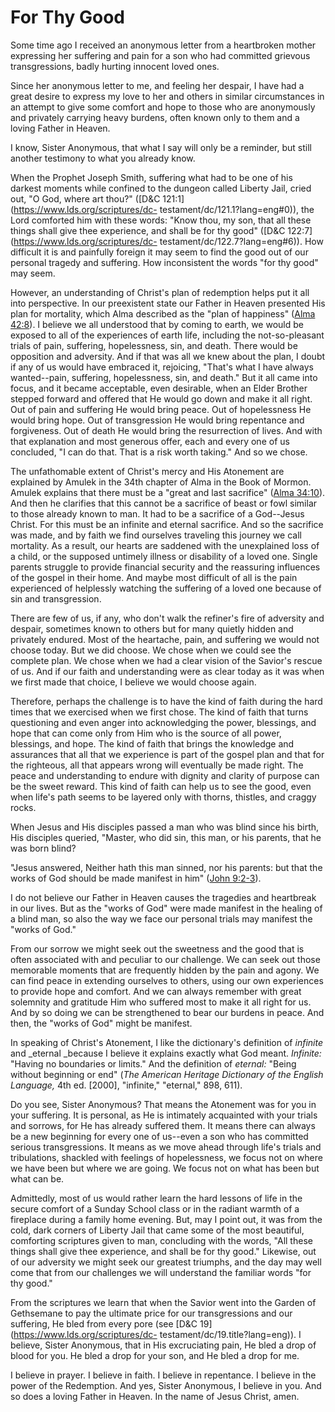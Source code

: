 # For Thy Good

Some time ago I received an anonymous letter from a heartbroken mother
expressing her suffering and pain for a son who had committed grievous
transgressions, badly hurting innocent loved ones.

Since her anonymous letter to me, and feeling her despair, I have had a great
desire to express my love to her and others in similar circumstances in an
attempt to give some comfort and hope to those who are anonymously and
privately carrying heavy burdens, often known only to them and a loving Father
in Heaven.

I know, Sister Anonymous, that what I say will only be a reminder, but still
another testimony to what you already know.

When the Prophet Joseph Smith, suffering what had to be one of his darkest
moments while confined to the dungeon called Liberty Jail, cried out, "O God,
where art thou?" ([D&amp;C 121:1](https://www.lds.org/scriptures/dc-
testament/dc/121.1?lang=eng#0)), the Lord comforted him with these words:
"Know thou, my son, that all these things shall give thee experience, and
shall be for thy good" ([D&amp;C 122:7](https://www.lds.org/scriptures/dc-
testament/dc/122.7?lang=eng#6)). How difficult it is and painfully foreign it
may seem to find the good out of our personal tragedy and suffering. How
inconsistent the words "for thy good" may seem.

However, an understanding of Christ's plan of redemption helps put it all into
perspective. In our preexistent state our Father in Heaven presented His plan
for mortality, which Alma described as the "plan of happiness" ([Alma
42:8](https://www.lds.org/scriptures/bofm/alma/42.8?lang=eng#7)). I believe we
all understood that by coming to earth, we would be exposed to all of the
experiences of earth life, including the not-so-pleasant trials of pain,
suffering, hopelessness, sin, and death. There would be opposition and
adversity. And if that was all we knew about the plan, I doubt if any of us
would have embraced it, rejoicing, "That's what I have always wanted--pain,
suffering, hopelessness, sin, and death." But it all came into focus, and it
became acceptable, even desirable, when an Elder Brother stepped forward and
offered that He would go down and make it all right. Out of pain and suffering
He would bring peace. Out of hopelessness He would bring hope. Out of
transgression He would bring repentance and forgiveness. Out of death He would
bring the resurrection of lives. And with that explanation and most generous
offer, each and every one of us concluded, "I can do that. That is a risk
worth taking." And so we chose.

The unfathomable extent of Christ's mercy and His Atonement are explained by
Amulek in the 34th chapter of Alma in the Book of Mormon. Amulek explains that
there must be a "great and last sacrifice" ([Alma
34:10](https://www.lds.org/scriptures/bofm/alma/34.10?lang=eng#9)). And then
he clarifies that this cannot be a sacrifice of beast or fowl similar to those
already known to man. It had to be a sacrifice of a God--Jesus Christ. For
this must be an infinite and eternal sacrifice. And so the sacrifice was made,
and by faith we find ourselves traveling this journey we call mortality. As a
result, our hearts are saddened with the unexplained loss of a child, or the
supposed untimely illness or disability of a loved one. Single parents
struggle to provide financial security and the reassuring influences of the
gospel in their home. And maybe most difficult of all is the pain experienced
of helplessly watching the suffering of a loved one because of sin and
transgression.

There are few of us, if any, who don't walk the refiner's fire of adversity
and despair, sometimes known to others but for many quietly hidden and
privately endured. Most of the heartache, pain, and suffering we would not
choose today. But we did choose. We chose when we could see the complete plan.
We chose when we had a clear vision of the Savior's rescue of us. And if our
faith and understanding were as clear today as it was when we first made that
choice, I believe we would choose again.

Therefore, perhaps the challenge is to have the kind of faith during the hard
times that we exercised when we first chose. The kind of faith that turns
questioning and even anger into acknowledging the power, blessings, and hope
that can come only from Him who is the source of all power, blessings, and
hope. The kind of faith that brings the knowledge and assurances that all that
we experience is part of the gospel plan and that for the righteous, all that
appears wrong will eventually be made right. The peace and understanding to
endure with dignity and clarity of purpose can be the sweet reward. This kind
of faith can help us to see the good, even when life's path seems to be
layered only with thorns, thistles, and craggy rocks.

When Jesus and His disciples passed a man who was blind since his birth, His
disciples queried, "Master, who did sin, this man, or his parents, that he was
born blind?

"Jesus answered, Neither hath this man sinned, nor his parents: but that the
works of God should be made manifest in him" ([John
9:2-3](https://www.lds.org/scriptures/nt/john/9.2-3?lang=eng#1)).

I do not believe our Father in Heaven causes the tragedies and heartbreak in
our lives. But as the "works of God" were made manifest in the healing of a
blind man, so also the way we face our personal trials may manifest the "works
of God."

From our sorrow we might seek out the sweetness and the good that is often
associated with and peculiar to our challenge. We can seek out those memorable
moments that are frequently hidden by the pain and agony. We can find peace in
extending ourselves to others, using our own experiences to provide hope and
comfort. And we can always remember with great solemnity and gratitude Him who
suffered most to make it all right for us. And by so doing we can be
strengthened to bear our burdens in peace. And then, the "works of God" might
be manifest.

In speaking of Christ's Atonement, I like the dictionary's definition of
_infinite_ and _eternal _because I believe it explains exactly what God meant.
_Infinite:_ "Having no boundaries or limits." And the definition of _eternal:_
"Being without beginning or end" (_The American Heritage Dictionary of the
English Language,_ 4th ed. [2000], "infinite," "eternal," 898, 611).

Do you see, Sister Anonymous? That means the Atonement was for you in your
suffering. It is personal, as He is intimately acquainted with your trials and
sorrows, for He has already suffered them. It means there can always be a new
beginning for every one of us--even a son who has committed serious
transgressions. It means as we move ahead through life's trials and
tribulations, shackled with feelings of hopelessness, we focus not on where we
have been but where we are going. We focus not on what has been but what can
be.

Admittedly, most of us would rather learn the hard lessons of life in the
secure comfort of a Sunday School class or in the radiant warmth of a
fireplace during a family home evening. But, may I point out, it was from the
cold, dark corners of Liberty Jail that came some of the most beautiful,
comforting scriptures given to man, concluding with the words, "All these
things shall give thee experience, and shall be for thy good." Likewise, out
of our adversity we might seek our greatest triumphs, and the day may well
come that from our challenges we will understand the familiar words "for thy
good."

From the scriptures we learn that when the Savior went into the Garden of
Gethsemane to pay the ultimate price for our transgressions and our suffering,
He bled from every pore (see [D&amp;C 19](https://www.lds.org/scriptures/dc-
testament/dc/19.title?lang=eng)). I believe, Sister Anonymous, that in His
excruciating pain, He bled a drop of blood for you. He bled a drop for your
son, and He bled a drop for me.

I believe in prayer. I believe in faith. I believe in repentance. I believe in
the power of the Redemption. And yes, Sister Anonymous, I believe in you. And
so does a loving Father in Heaven. In the name of Jesus Christ, amen.

